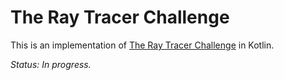 # The Ray Tracer Challenge

This is an implementation of [The Ray Tracer Challenge](http://raytracerchallenge.com/) in Kotlin.

*Status:* _In progress._
